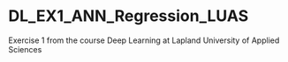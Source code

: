 # DL_EX1_ANN_Regression_LUAS
Exercise 1 from the course Deep Learning at Lapland University of Applied Sciences
